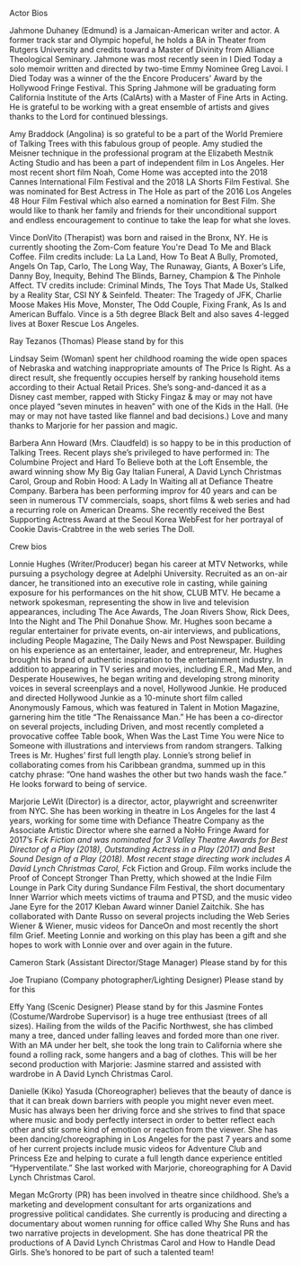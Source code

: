 Actor Bios

Jahmone Duhaney (Edmund) is a Jamaican-American writer and actor. A former track star and Olympic hopeful, he holds a BA in Theater from Rutgers University and credits toward a Master of Divinity from Alliance Theological Seminary. Jahmone was most recently seen in I Died Today a solo memoir written and directed by two-time Emmy Nominee Greg Lavoi. I Died Today was a winner of the the Encore Producers' Award by the Hollywood Fringe Festival. This Spring Jahmone will be graduating form California Institute of the Arts (CalArts) with a Master of Fine Arts in Acting. He is grateful to be working with a great ensemble of artists and gives thanks to the Lord for continued blessings.

Amy Braddock (Angolina) is so grateful to be a part of the World Premiere of Talking Trees with this fabulous group of people. Amy studied the Meisner technique in the professional program at the Elizabeth Mestnik Acting Studio and has been a part of independent film in Los Angeles. Her most recent short film Noah, Come Home was accepted into the 2018 Cannes International Film Festival and the 2018 LA Shorts Film Festival. She was nominated for Best Actress in The Hole as part of the 2016 Los Angeles 48 Hour Film Festival which also earned a nomination for Best Film. She would like to thank her family and friends for their unconditional support and endless encouragement to continue to take the leap for what she loves.

Vince DonVito (Therapist) was born and raised in the Bronx, NY. He is currently shooting the Zom-Com feature You're Dead To Me and Black Coffee. Film credits include: La La Land, How To Beat A Bully, Promoted, Angels On Tap, Carlo, The Long Way, The Runaway, Giants, A Boxer’s Life, Danny Boy, Inequity, Behind The Blinds, Barney, Champion & The Pinhole Affect. TV credits include: Criminal Minds, The Toys That Made Us, Stalked by a Reality Star, CSI NY & Seinfeld. Theater: The Tragedy of JFK, Charlie Moose Makes His Move, Monster, The Odd Couple, Fixing Frank, As Is and American Buffalo. Vince is a 5th degree Black Belt and also saves 4-legged lives at Boxer Rescue Los Angeles.

Ray Tezanos (Thomas) Please stand by for this

Lindsay Seim (Woman) spent her childhood roaming the wide open spaces of Nebraska and watching inappropriate amounts of The Price Is Right. As a direct result, she frequently occupies herself by ranking household items according to their Actual Retail Prices. She’s song-and-danced it as a Disney cast member, rapped with Sticky Fingaz & may or may not have once played “seven minutes in heaven” with one of the Kids in the Hall. (He may or may not have tasted like flannel and bad decisions.) Love and many thanks to Marjorie for her passion and magic.

Barbera Ann Howard (Mrs. Claudfeld) is so happy to be in this production of Talking Trees. Recent plays she’s privileged to have performed in: The Columbine Project and Hard To Believe both at the Loft Ensemble, the award winning show My Big Gay Italian Funeral, A David Lynch Christmas Carol, Group and Robin Hood: A Lady In Waiting all at Defiance Theatre Company. Barbera has been performing improv for 40 years and can be seen in numerous TV commercials, soaps, short films & web series and had a recurring role on American Dreams. She recently received the Best Supporting Actress Award at the Seoul Korea WebFest for her portrayal of Cookie Davis-Crabtree in the web series The Doll.


Crew bios

Lonnie Hughes (Writer/Producer) began his career at MTV Networks, while pursuing a psychology degree at Adelphi University. Recruited as an on-air dancer, he transitioned into an executive role in casting, while gaining exposure for his performances on the hit show, CLUB MTV. He became a network spokesman, representing the show in live and television appearances, including The Ace Awards, The Joan Rivers Show, Rick Dees, Into the Night and The Phil Donahue Show. Mr. Hughes soon became a regular entertainer for private events, on-air interviews, and publications, including People Magazine, The Daily News and Post Newspaper.  Building on his experience as an entertainer, leader, and entrepreneur, Mr. Hughes brought his brand of authentic inspiration to the entertainment industry.  In addition to appearing in TV series and movies, including E.R., Mad Men, and Desperate Housewives, he began writing and developing strong minority voices in several screenplays and a novel, Hollywood Junkie. He produced and directed Hollywood Junkie as a 10-minute short film called Anonymously Famous, which was featured in Talent in Motion Magazine, garnering him the title “The Renaissance Man.”  He has been a co-director on several projects, including Driven, and most recently completed a provocative coffee Table book, When Was the Last Time You were Nice to Someone with illustrations and interviews from random strangers. Talking Trees is Mr. Hughes’  first full length play. Lonnie’s strong belief in collaborating comes from his Caribbean grandma, summed up in this catchy phrase: ”One hand washes the other but two hands wash the face.”  He looks forward to being of service.

Marjorie LeWit (Director) is a director, actor, playwright and screenwriter from NYC. She has been working in theatre in Los Angeles for the last 4 years, working for some time with Defiance Theatre Company as the Associate Artistic Director where she earned a NoHo Fringe Award for 2017’s F*ck Fiction and was nominated for 3 Valley Theatre Awards for Best Director of a Play (2018), Outstanding Actress in a Play (2017) and Best Sound Design of a Play (2018). Most recent stage directing work includes A David Lynch Christmas Carol, F*ck Fiction and Group. Film works include the Proof of Concept Stronger Than Pretty, which showed at the Indie Film Lounge in Park City during Sundance Film Festival, the short documentary Inner Warrior which meets victims of trauma and PTSD, and the music video Jane Eyre for the 2017 Kleban Award winner Daniel Zaitchik. She has collaborated with Dante Russo on several projects including the Web Series Wiener & Wiener, music videos for DanceOn and most recently the short film Grief. Meeting Lonnie and working on this play has been a gift and she hopes to work with Lonnie over and over again in the future.

Cameron Stark (Assistant Director/Stage Manager) Please stand by for this

Joe Trupiano (Company photographer/Lighting Designer) Please stand by for this

Effy Yang (Scenic Designer) Please stand by for this
Jasmine Fontes (Costume/Wardrobe Supervisor) is a huge tree enthusiast (trees of all sizes). Hailing from the wilds of the Pacific Northwest, she has climbed many a tree, danced under falling leaves and forded more than one river. With an MA under her belt, she took the long train to California where she found a rolling rack, some hangers and a bag of clothes. This will be her second production with Marjorie: Jasmine starred and assisted with wardrobe in A David Lynch Christmas Carol.

Danielle (Kiko) Yasuda (Choreographer) believes that the beauty of dance is that it can break down barriers with people you might never even meet. Music has always been her driving force and she strives to find that space where music and body perfectly intersect in order to better reflect each other and stir some kind of emotion or reaction from the viewer. She has been dancing/choreographing in Los Angeles for the past 7 years and some of her current projects include music videos for Adventure Club and Princess Eze and helping to curate a full length dance experience entitled “Hyperventilate.” She last worked with Marjorie, choreographing for A David Lynch Christmas Carol.

Megan McGrorty (PR) has been involved in theatre since childhood. She’s a marketing and development consultant for arts organizations and progressive political candidates. She currently is producing and directing a documentary about women running for office called Why She Runs and has two narrative projects in development. She has done theatrical PR the productions of A David Lynch Christmas Carol and How to Handle Dead Girls. She’s honored to be part of such a talented team!